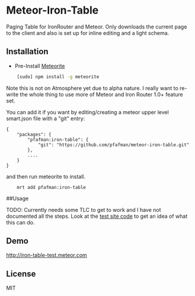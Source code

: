 Meteor-Iron-Table
====================

Paging Table for IronRouter and Meteor.  Only downloads the current page to the client and also is set up for inline editing and a light schema.

## Installation

* Pre-Install [Meteorite](https://github.com/oortcloud/meteorite) 

```sh
    [sudo] npm install -g meteorite
```

Note this is not on Atmosphere yet due to alpha nature.  I really want to re-write the whole thing to use more of Meteor and Iron Router 1.0+ feature set.

You can add it if you want by editing/creating a meteor upper level smart.json file with a "git" entry:

```
{
    "packages": {
        "pfafman:iron-table": {
            "git": "https://github.com/pfafman/meteor-iron-table.git"
        },
        ....
    }
}
```
and then run meteorite to install.

```
    mrt add pfafman:iron-table
```

##Usage

TODO:  Currently needs some TLC to get to work and I have not documented all the steps.  Look at the [test site code]() to get an idea of what this can do.

## Demo

http://iron-table-test.meteor.com


## License

MIT